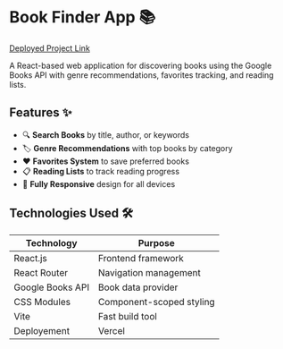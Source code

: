# Book Finder App 📚

[Deployed Project Link](read-n-groww.vercel.app)

A React-based web application for discovering books using the Google Books API with genre recommendations, favorites tracking, and reading lists.

## Features ✨

- 🔍 **Search Books** by title, author, or keywords
- 🏷️ **Genre Recommendations** with top books by category
- ❤️ **Favorites System** to save preferred books
- 📋 **Reading Lists** to track reading progress
- 📱 **Fully Responsive** design for all devices

## Technologies Used 🛠️

| Technology       | Purpose                          |
|------------------|----------------------------------|
| React.js         | Frontend framework               |
| React Router     | Navigation management            |
| Google Books API | Book data provider               |
| CSS Modules      | Component-scoped styling         |
| Vite             | Fast build tool                  |
| Deployement      | Vercel                           |

